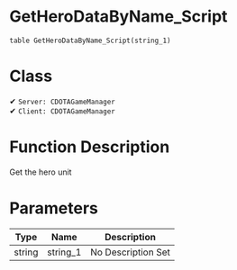 # GetHeroDataByName_Script
```
table GetHeroDataByName_Script(string_1)
```
# Class
✔ `Server: CDOTAGameManager`  
✔ `Client: CDOTAGameManager`  

# Function Description
Get the hero unit 
# Parameters
Type|Name|Description
--|--|--
string|string_1|No Description Set
